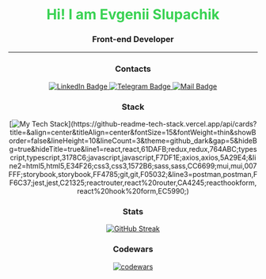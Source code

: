 <h1 style="color:#39d253;text-align:center" >Hi! I am Evgenii Slupachik</h1>
<h3 style="text-align:center">Front-end Developer</h3>

<hr>

<div style="text-align:center">
  <h3>Contacts</h3>
  <a href="https://www.linkedin.com/in/evgenii-slupachik/" target="_blank">
    <img src="https://img.shields.io/badge/LinkedIn-darkgreen?style=for-the-badge&logo=linkedin&color=forestgreen&logoColor=white" alt="LinkedIn Badge"/>
  </a>
  <a href="https://t.me/mrEvgeniy1989" target="_blank">
    <img src="https://img.shields.io/badge/Telegram-darkgreen?style=for-the-badge&logo=telegram&color=forestgreen&logoColor=white" alt="Telegram Badge"/>
  </a>
  <a href="mailto:mr.evgeniy1989@yandex.ru" target="_blank">
    <img src="https://img.shields.io/badge/Mail-darkgreen?style=for-the-badge&logo=gmail&color=forestgreen&logoColor=white" alt="Mail Badge"/>
  </a>
</div>

<div style="text-align:center">
<h3>Stack</h3>

[![My Tech Stack](https://github-readme-tech-stack.vercel.app/api/cards?title=&align=center&width=600&titleAlign=center&fontSize=15&fontWeight=thin&showBorder=false&lineHeight=10&lineCount=3&theme=github_dark&gap=5&hideBg=true&hideTitle=true&line1=react,react,61DAFB;redux,redux,764ABC;typescript,typescript,3178C6;javascript,javascript,F7DF1E;axios,axios,5A29E4;&line2=html5,html5,E34F26;css3,css3,1572B6;sass,sass,CC6699;mui,mui,007FFF;storybook,storybook,FF4785;git,git,F05032;&line3=postman,postman,FF6C37;jest,jest,C21325;reactrouter,react%20router,CA4245;reacthookform,react%20hook%20form,EC5990;)](https://github-readme-tech-stack.vercel.app/api/cards?title=&align=center&titleAlign=center&fontSize=15&fontWeight=thin&showBorder=false&lineHeight=10&lineCount=3&theme=github_dark&gap=5&hideBg=true&hideTitle=true&line1=react,react,61DAFB;redux,redux,764ABC;typescript,typescript,3178C6;javascript,javascript,F7DF1E;axios,axios,5A29E4;&line2=html5,html5,E34F26;css3,css3,1572B6;sass,sass,CC6699;mui,mui,007FFF;storybook,storybook,FF4785;git,git,F05032;&line3=postman,postman,FF6C37;jest,jest,C21325;reactrouter,react%20router,CA4245;reacthookform,react%20hook%20form,EC5990;)
</div>



<div style="text-align:center"> 
<h3>Stats</h3>

[![GitHub Streak](https://streak-stats.demolab.com?user=MrEvgeniy1989&theme=github-dark)](https://git.io/streak-stats)
</div>

<div style="text-align:center">
<h3>Codewars</h3>

[![codewars](https://www.codewars.com/users/Slupachik_Evgenii/badges/large)](https://www.codewars.com/users/Slupachik_Evgenii)
</div>

